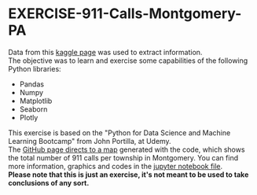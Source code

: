 # EXERCISE-911-Calls-Montgomery-PA
Data from this [kaggle page](https://www.kaggle.com/mchirico/montcoalert) was used to extract information.  
The objective was to learn and exercise some capabilities of the following Python libraries:
* Pandas
* Numpy 
* Matplotlib
* Seaborn
* Plotly  
  
This exercise is based on the "Python for Data Science and Machine Learning Bootcamp" from John Portilla, at Udemy.  
The [GitHub page directs to a map](https://key0412.github.io/EXERCISE-911-Calls-Montgomery-PA/) generated with the code, which shows the total number of 911 calls per township in Montgomery. You can find more information, graphics and codes in the [jupyter notebook file](https://github.com/Key0412/EXERCISE-911-Calls-Montgomery-PA/blob/master/01-911%20Calls%20Data%20Capstone%20Project.ipynb).  
**Please note that this is just an exercise, it's not meant to be used to take conclusions of any sort.**
